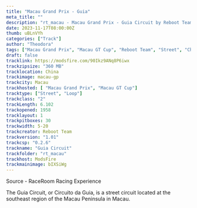 ```yaml
---
title: "Macau Grand Prix - Guia"
meta_title: ""
description: "rt_macau - Macau Grand Prix - Guia Circuit by Reboot Team for assetto corsa"
date: 2023-11-17T08:00:00Z
thumb: uBLnVYh
categories: ["Track"]
author: "Theodora"
tags: ["Macau Grand Prix", "Macau GT Cup", "Reboot Team", "Street", "China", "Loop"]
draft: false
tracklink: https://modsfire.com/90Ikz9ANq8P6iwx
trackzipsize: "360 MB"
tracklocation: China
trackimage: macau-gp
trackcity: Macau
trackhosted: [ "Macau Grand Prix", "Macau GT Cup"]
tracktype: ["Street", "Loop"]
trackclass: "2" 
trackLength: 6.102
trackopened: 1958
tracklayout: 1
trackpitboxes: 30
trackwidth: 5-20
trackcreator: Reboot Team
trackversion: "1.01"
trackcsp: "0.2.6"
trackname: "Guia Circuit"
trackfolder: "rt_macau"
trackhost: ModsFire
trackmainimage: bIXSiWg
---
```


Source - RaceRoom Racing Experience

The Guia Circuit, or Circuito da Guia, is a street circuit located at the southeast region of the Macau Peninsula in Macau.
